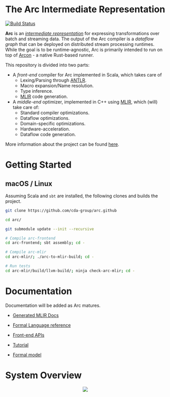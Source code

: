 <h1 align="center">The Arc Intermediate Representation</h1>

[![Build Status](https://travis-ci.org/cda-group/arc.svg?branch=master)](https://travis-ci.org/cda-group/arc/)

**Arc** is an [*intermediate representation*](https://en.wikipedia.org/wiki/Intermediate_representation) for expressing transformations over batch and streaming data. The output of the Arc compiler is a *dataflow graph* that can be deployed on distributed stream processing runtimes. While the goal is to be runtime-agnostic, Arc is primarily intended to run on top of [Arcon](https://github.com/cda-group/arcon) - a native Rust-based runner.

This repository is divided into two parts:

* A *front-end* compiler for Arc implemented in Scala, which takes care of
  * Lexing/Parsing through [ANTLR](https://www.antlr.org/).
  * Macro expansion/Name resolution.
  * Type inference.
  * [MLIR](https://github.com/tensorflow/mlir) code generation.
* A *middle-end* optimizer, implemented in C++ using [MLIR](https://github.com/tensorflow/mlir), which (will) take care of:
  * Standard compiler optimizations.
  * Dataflow optimizations.
  * Domain-specific optimizations.
  * Hardware-acceleration.
  * Dataflow code generation.

More information about the project can be found [here](https://cda-group.github.io/).

# Getting Started

## macOS / Linux

Assuming Scala and `sbt` are installed, the following clones and builds the project.

```bash
git clone https://github.com/cda-group/arc.github

cd arc/

git submodule update --init --recursive

# Compile arc-frontend
cd arc-frontend; sbt assembly; cd -

# Compile arc-mlir
cd arc-mlir/; ./arc-to-mlir-build; cd -

# Run tests
cd arc-mlir/build/llvm-build/; ninja check-arc-mlir; cd -
```

# Documentation

Documentation will be added as Arc matures.

* [Generated MLIR Docs](./docs/Ops.md)

* [Formal Language reference](docs/language.md)

* [Front-end APIs](docs/api.md)

* [Tutorial](docs/tutorial.md)

* [Formal model](docs/model.md)

# System Overview

<p align="center">
  <img src="docs/overview.dot.png">
</p>
